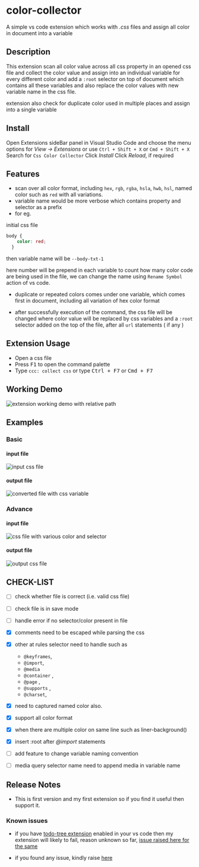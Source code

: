 # color-collector

A simple vs code extension which works with *.css* files and assign all color in document into a variable


## Description 

This extension scan all color value across all css property in an opened css file
and collect the color value and assign into an individual variable for every different color
and add a `:root` selector on top of document which contains all these variables
and also replace the color values with new variable name in the css file.

extension also check for duplicate color used in multiple places and assign into a single variable

## Install 

Open Extensions sideBar panel in Visual Studio Code and choose the menu options for *View → Extensions* or use `Ctrl + Shift + X` or `Cmd + Shift + X`
Search for `Css Color Collector`
Click *Install*
Click *Reload*, if required

## Features

- scan over all color format, including `hex`,  `rgb`, `rgba`, `hsla`, `hwb`, `hsl`,  named color such as `red` with all variations. 
- variable name would be more verbose which contains property and selector as a prefix 
- for eg. 

initial css file 
```css
body {
    color: red; 
  }
```

then  variable name will be `--body-txt-1`

here number will be prepend in each variable to count how many color code are being used in the file, we can change the name using `Rename Symbol` action of vs code.

- duplicate or repeated colors comes under one variable, which comes first in document, including all variation of hex color format

- after successfully execution of the command, the css file will be changed where color value will be replaced by css variables and a `:root` selector added on the top of the file, after all `url` statements ( if any )


## Extension Usage

- Open a css file
- Press <kbd>F1</kbd> to open the command palette
- Type `ccc: collect css` or type <kbd>Ctrl + F7</kbd> or <kbd>Cmd + F7</kbd>

## Working Demo

![extension working demo with relative path](./images/collector-demo.gif)


## Examples

### Basic

#### input file

![input css file](./images/input.png)

#### output file

![converted file with css variable](./images/output.png)


### Advance

#### input file

![css file with various color and selector](./images/advance-css-input.png)

#### output file 

![output css file ](./images/advance-css-output.png)


## CHECK-LIST

- [ ] check whether file is correct (i.e. valid css file)
- [ ] check file is in save mode
- [ ] handle error if no selector/color present in file
- [x] comments need to be escaped while parsing the css
- [x] other at rules selector need to handle such as

  - `@keyframes`,
  - `@import`,
  - `@media`
  - `@container` ,
  - `@page` ,
  - `@supports` ,
  - `@charset`,

- [x] need to captured named color also.
- [x] support all color format
- [x] when there are multiple color on same line such as liner-background()
- [x] insert :root after _@import_ statements
- [ ] add feature to change variable naming convention
- [ ] media query selector name need to append media in variable name

## Release Notes

- This is first version and my first extension so if you find it useful then support it.

### Known issues

- if you have [todo-tree extension](https://marketplace.visualstudio.com/items?itemName=Gruntfuggly.todo-tree) enabled in your vs code then my extension will likely to fail, reason unknown so far, [issue raised here for the same](https://github.com/Gruntfuggly/todo-tree/issues/732)

- if you found any issue, kindly raise  [here](https://github.com/xkeshav/color-collector/issues/)